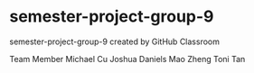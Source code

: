 # semester-project-group-9
semester-project-group-9 created by GitHub Classroom

Team Member
Michael Cu
Joshua Daniels
Mao Zheng
Toni Tan
